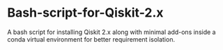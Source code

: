 # Bash-script-for-Qiskit-2.x
A bash script for installing Qiskit 2.x along with minimal add-ons inside a conda virtual environment for better requirement isolation.
